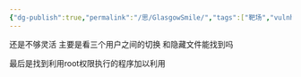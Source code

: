 ```yaml
---
{"dg-publish":true,"permalink":"/思/GlasgowSmile/","tags":["靶场","vulnhub","oscp"]}
---
```



还是不够灵活 主要是看三个用户之间的切换 和隐藏文件能找到吗

最后是找到利用root权限执行的程序加以利用